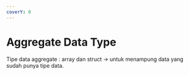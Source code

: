 ```yaml
---
coverY: 0
---
```


# Aggregate Data Type

Tipe data aggregate : array dan struct -> untuk menampung data yang sudah punya tipe data.
